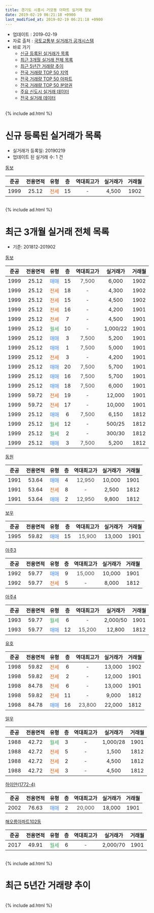 ```yaml
---
title: 경기도 시흥시 거모동 아파트 실거래 정보
date: 2019-02-19 06:21:18 +0900
last_modified_at: 2019-02-19 06:21:18 +0900
---
```


* 업데이트 : 2019-02-19
* 자료 출처 : [국토교통부 실거래가 공개시스템](http://rt.molit.go.kr)
* 바로 가기
    * [신규 등록된 실거래가 목록](#신규-등록된-실거래가-목록)
    * [최근 3개월 실거래 전체 목록](#최근-3개월-실거래-전체-목록)
    * [최근 5년간 거래량 추이](#최근-5년간-거래량-추이)
    * [전국 거래량 TOP 50 지역](https://inasie.github.io/apt-trade-info/최근-3개월-전국에서-가장-거래가-많이-발생한-지역)
    * [전국 거래량 TOP 50 아파트](https://inasie.github.io/apt-trade-info/최근-3개월-전국에서-가장-거래가-많이-발생한-아파트)
    * [전국 거래량 TOP 50 분양권](https://inasie.github.io/apt-trade-info/최근-3개월-전국에서-가장-거래가-많이-발생한-분양권)
    * [주요 신도시 실거래 데이터](https://inasie.github.io/apt-trade-info/주요-신도시)
    * [전국 실거래 데이터](https://inasie.github.io/apt-trade-info/전국)
<br>
{% include ad.html %}
<br>

# 신규 등록된 실거래가 목록
* 실거래가 등록일: 20190219
* 업데이트 된 실거래 수: 1 건


[동보](https://search.naver.com/search.naver?query=%EA%B2%BD%EA%B8%B0%EB%8F%84+%EC%8B%9C%ED%9D%A5%EC%8B%9C+%EA%B1%B0%EB%AA%A8%EB%8F%99+%EB%8F%99%EB%B3%B4)

|준공|전용면적|유형|층|역대최고가|실거래가|거래월|
|:---:|:---:|:---:|:---:|:---:|:---:|:---:|
|1999|25.12|<span style="color:#ff5a00">전세</span>|15|<span style="color:#444444">-</span>|4,500|1902|


<br>
{% include ad.html %}
<br>

# 최근 3개월 실거래 전체 목록
* 기준: 201812-201902


[동보](https://search.naver.com/search.naver?query=%EA%B2%BD%EA%B8%B0%EB%8F%84+%EC%8B%9C%ED%9D%A5%EC%8B%9C+%EA%B1%B0%EB%AA%A8%EB%8F%99+%EB%8F%99%EB%B3%B4)

|준공|전용면적|유형|층|역대최고가|실거래가|거래월|
|:---:|:---:|:---:|:---:|:---:|:---:|:---:|
|1999|25.12|<span style="color:#4285f3">매매</span>|15|<span style="color:#444444">7,500</span>|6,000|1902|
|1999|25.12|<span style="color:#ff5a00">전세</span>|18|<span style="color:#444444">-</span>|4,300|1902|
|1999|25.12|<span style="color:#ff5a00">전세</span>|15|<span style="color:#444444">-</span>|4,500|1902|
|1999|25.12|<span style="color:#ff5a00">전세</span>|16|<span style="color:#444444">-</span>|4,200|1901|
|1999|25.12|<span style="color:#ff5a00">전세</span>|7|<span style="color:#444444">-</span>|4,500|1901|
|1999|25.12|<span style="color:#34a853">월세</span>|10|<span style="color:#444444">-</span>|1,000/22|1901|
|1999|25.12|<span style="color:#4285f3">매매</span>|3|<span style="color:#444444">7,500</span>|5,200|1901|
|1999|25.12|<span style="color:#4285f3">매매</span>|1|<span style="color:#444444">7,500</span>|5,000|1901|
|1999|25.12|<span style="color:#ff5a00">전세</span>|3|<span style="color:#444444">-</span>|4,200|1901|
|1999|25.12|<span style="color:#4285f3">매매</span>|20|<span style="color:#444444">7,500</span>|5,700|1901|
|1999|25.12|<span style="color:#4285f3">매매</span>|16|<span style="color:#444444">7,500</span>|5,700|1901|
|1999|25.12|<span style="color:#4285f3">매매</span>|18|<span style="color:#444444">7,500</span>|6,000|1901|
|1999|59.72|<span style="color:#ff5a00">전세</span>|19|<span style="color:#444444">-</span>|12,000|1901|
|1999|59.72|<span style="color:#ff5a00">전세</span>|17|<span style="color:#444444">-</span>|10,000|1901|
|1999|25.12|<span style="color:#4285f3">매매</span>|6|<span style="color:#444444">7,500</span>|6,150|1812|
|1999|25.12|<span style="color:#34a853">월세</span>|12|<span style="color:#444444">-</span>|500/25|1812|
|1999|25.12|<span style="color:#34a853">월세</span>|2|<span style="color:#444444">-</span>|300/30|1812|
|1999|25.12|<span style="color:#4285f3">매매</span>|3|<span style="color:#444444">7,500</span>|5,200|1812|

[동원](https://search.naver.com/search.naver?query=%EA%B2%BD%EA%B8%B0%EB%8F%84+%EC%8B%9C%ED%9D%A5%EC%8B%9C+%EA%B1%B0%EB%AA%A8%EB%8F%99+%EB%8F%99%EC%9B%90)

|준공|전용면적|유형|층|역대최고가|실거래가|거래월|
|:---:|:---:|:---:|:---:|:---:|:---:|:---:|
|1991|53.64|<span style="color:#4285f3">매매</span>|4|<span style="color:#444444">12,950</span>|10,000|1901|
|1991|53.64|<span style="color:#ff5a00">전세</span>|8|<span style="color:#444444">-</span>|2,500|1812|
|1991|53.64|<span style="color:#4285f3">매매</span>|2|<span style="color:#444444">12,950</span>|9,800|1812|

[보우](https://search.naver.com/search.naver?query=%EA%B2%BD%EA%B8%B0%EB%8F%84+%EC%8B%9C%ED%9D%A5%EC%8B%9C+%EA%B1%B0%EB%AA%A8%EB%8F%99+%EB%B3%B4%EC%9A%B0)

|준공|전용면적|유형|층|역대최고가|실거래가|거래월|
|:---:|:---:|:---:|:---:|:---:|:---:|:---:|
|1995|59.82|<span style="color:#4285f3">매매</span>|15|<span style="color:#444444">15,900</span>|13,000|1901|

[아주3](https://search.naver.com/search.naver?query=%EA%B2%BD%EA%B8%B0%EB%8F%84+%EC%8B%9C%ED%9D%A5%EC%8B%9C+%EA%B1%B0%EB%AA%A8%EB%8F%99+%EC%95%84%EC%A3%BC3)

|준공|전용면적|유형|층|역대최고가|실거래가|거래월|
|:---:|:---:|:---:|:---:|:---:|:---:|:---:|
|1992|59.77|<span style="color:#4285f3">매매</span>|9|<span style="color:#444444">15,000</span>|10,000|1901|
|1992|59.77|<span style="color:#ff5a00">전세</span>|5|<span style="color:#444444">-</span>|8,000|1812|

[아주4](https://search.naver.com/search.naver?query=%EA%B2%BD%EA%B8%B0%EB%8F%84+%EC%8B%9C%ED%9D%A5%EC%8B%9C+%EA%B1%B0%EB%AA%A8%EB%8F%99+%EC%95%84%EC%A3%BC4)

|준공|전용면적|유형|층|역대최고가|실거래가|거래월|
|:---:|:---:|:---:|:---:|:---:|:---:|:---:|
|1993|59.77|<span style="color:#34a853">월세</span>|6|<span style="color:#444444">-</span>|2,000/50|1901|
|1993|59.77|<span style="color:#4285f3">매매</span>|12|<span style="color:#444444">15,200</span>|12,800|1812|

[유호](https://search.naver.com/search.naver?query=%EA%B2%BD%EA%B8%B0%EB%8F%84+%EC%8B%9C%ED%9D%A5%EC%8B%9C+%EA%B1%B0%EB%AA%A8%EB%8F%99+%EC%9C%A0%ED%98%B8)

|준공|전용면적|유형|층|역대최고가|실거래가|거래월|
|:---:|:---:|:---:|:---:|:---:|:---:|:---:|
|1998|59.82|<span style="color:#ff5a00">전세</span>|6|<span style="color:#444444">-</span>|13,000|1902|
|1998|59.82|<span style="color:#ff5a00">전세</span>|2|<span style="color:#444444">-</span>|12,000|1901|
|1998|84.78|<span style="color:#ff5a00">전세</span>|6|<span style="color:#444444">-</span>|13,000|1901|
|1998|59.82|<span style="color:#ff5a00">전세</span>|11|<span style="color:#444444">-</span>|9,000|1812|
|1998|84.78|<span style="color:#4285f3">매매</span>|16|<span style="color:#444444">23,800</span>|22,000|1812|

[일우](https://search.naver.com/search.naver?query=%EA%B2%BD%EA%B8%B0%EB%8F%84+%EC%8B%9C%ED%9D%A5%EC%8B%9C+%EA%B1%B0%EB%AA%A8%EB%8F%99+%EC%9D%BC%EC%9A%B0)

|준공|전용면적|유형|층|역대최고가|실거래가|거래월|
|:---:|:---:|:---:|:---:|:---:|:---:|:---:|
|1988|42.72|<span style="color:#34a853">월세</span>|3|<span style="color:#444444">-</span>|1,000/28|1901|
|1988|42.72|<span style="color:#ff5a00">전세</span>|5|<span style="color:#444444">-</span>|1,500|1812|
|1988|42.72|<span style="color:#ff5a00">전세</span>|2|<span style="color:#444444">-</span>|4,500|1812|
|1988|42.72|<span style="color:#ff5a00">전세</span>|3|<span style="color:#444444">-</span>|4,500|1812|

[하이얀(1772-4)](https://search.naver.com/search.naver?query=%EA%B2%BD%EA%B8%B0%EB%8F%84+%EC%8B%9C%ED%9D%A5%EC%8B%9C+%EA%B1%B0%EB%AA%A8%EB%8F%99+%ED%95%98%EC%9D%B4%EC%96%80%281772-4%29)

|준공|전용면적|유형|층|역대최고가|실거래가|거래월|
|:---:|:---:|:---:|:---:|:---:|:---:|:---:|
|2002|76.63|<span style="color:#4285f3">매매</span>|2|<span style="color:#444444">20,000</span>|18,000|1901|

[해오름아파트102동](https://search.naver.com/search.naver?query=%EA%B2%BD%EA%B8%B0%EB%8F%84+%EC%8B%9C%ED%9D%A5%EC%8B%9C+%EA%B1%B0%EB%AA%A8%EB%8F%99+%ED%95%B4%EC%98%A4%EB%A6%84%EC%95%84%ED%8C%8C%ED%8A%B8102%EB%8F%99)

|준공|전용면적|유형|층|역대최고가|실거래가|거래월|
|:---:|:---:|:---:|:---:|:---:|:---:|:---:|
|2017|49.91|<span style="color:#34a853">월세</span>|6|<span style="color:#444444">-</span>|2,000/70|1901|


<br>
{% include ad.html %}
<br>

# 최근 5년간 거래량 추이


<div style="width:100%;">
    <canvas id="deal_progress" height="200"></canvas>
</div>

<script>
new Chart(document.getElementById("deal_progress"), {
    type: 'line',
    data: {
        labels: ['201402','201403','201404','201405','201406','201407','201408','201409','201410','201411','201412','201501','201502','201503','201504','201505','201506','201507','201508','201509','201510','201511','201512','201601','201602','201603','201604','201605','201606','201607','201608','201609','201610','201611','201612','201701','201702','201703','201704','201705','201706','201707','201708','201709','201710','201711','201712','201801','201802','201803','201804','201805','201806','201807','201808','201809','201810','201811','201812','201901','201902'],
        datasets: [{
            label: '매매',
            pointRadius: 1,
            data: [38, 30, 22, 35, 30, 23, 35, 35, 21, 23, 21, 28, 26, 50, 30, 34, 38, 22, 31, 37, 29, 24, 23, 13, 22, 21, 20, 20, 26, 29, 32, 27, 27, 23, 22, 16, 24, 26, 22, 40, 32, 24, 22, 20, 15, 25, 23, 19, 17, 18, 6, 7, 12, 13, 16, 12, 18, 13, 5, 9, 1],
            borderColor: "rgba(255, 201, 14, 1)",
            backgroundColor: "rgba(255, 201, 14, 0.5)",
            fill: false,
            lineTension: 0
        },{
            label: '전월세',
            pointRadius: 1,
            data: [44, 28, 26, 16, 28, 16, 17, 22, 25, 20, 15, 18, 24, 29, 27, 21, 16, 25, 18, 23, 21, 23, 15, 14, 18, 20, 14, 21, 8, 22, 19, 10, 20, 24, 14, 10, 18, 24, 12, 19, 20, 16, 19, 27, 8, 19, 12, 15, 14, 16, 20, 18, 21, 7, 17, 12, 13, 11, 8, 11, 3],
            borderColor: "rgba(0, 141, 185, 1)",
            backgroundColor: "rgba(0, 141, 185, 0.5)",
            fill: false,
            lineTension: 0
        }
        ]
    },
    options: {
        responsive: true,
        title: {
            display: false
        },
        tooltips: {
            mode: 'index',
            intersect: false
        },
        hover: {
            mode: 'nearest',
            intersect: true
        },
        scales: {
            xAxes: [{
                display: true,
                scaleLabel: {
                    display: true,
                    labelString: '년/월'
                }
            }],
            yAxes: [{
                display: true,
                ticks: {
                    suggestedMin: 0,
                },
                scaleLabel: {
                    display: true,
                    labelString: '실거래 수'
                }
            }]
        }
    }
});

</script>


<br>
{% include ad.html %}
<br>

